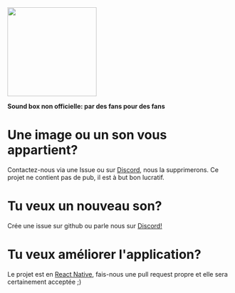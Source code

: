 
<img src="https://raw.githubusercontent.com/enzosabry/rpzSoundbox/master/img/logorpz.png" width=200 >

**Sound box non officielle: par des fans pour des fans**

# Une image ou un son vous appartient?
Contactez-nous via une Issue ou sur [Discord](https://discord.gg/yTQZ46Bh), nous la supprimerons.
Ce projet ne contient pas de pub, il est à but bon lucratif.

# Tu veux un nouveau son?
Crée une issue sur github ou parle nous sur [Discord!](https://discord.gg/yTQZ46Bh)

# Tu veux améliorer l'application?
Le projet est en [React Native](https://github.com/facebook/react-native), fais-nous une pull request propre et elle sera certainement acceptée ;)
